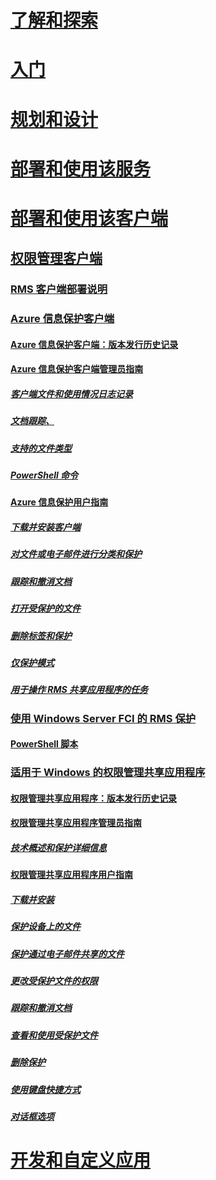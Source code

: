 # [了解和探索](/information-protection/understand-explore/what-is-information-protection)
# [入门](/information-protection/get-started/requirements-azure-rms)
# [规划和设计](/information-protection/plan-design/deployment-roadmap)
# [部署和使用该服务](/information-protection/deploy-use/activate-service)
# [部署和使用该客户端](use-client.md)
## [权限管理客户端](use-client.md)
### [RMS 客户端部署说明](client-deployment-notes.md)
### [Azure 信息保护客户端](aip-client.md)
#### [Azure 信息保护客户端：版本发行历史记录](client-version-release-history.md)
#### [Azure 信息保护客户端管理员指南](client-admin-guide.md)
##### [客户端文件和使用情况日志记录](client-admin-guide-files-and-logging.md)
##### [文档跟踪、](client-admin-guide-document-tracking.md)
##### [支持的文件类型](client-admin-guide-file-types.md)
##### [PowerShell 命令](client-admin-guide-powershell.md)
#### [Azure 信息保护用户指南](client-user-guide.md)
##### [下载并安装客户端](install-client-app.md)
##### [对文件或电子邮件进行分类和保护](client-classify-protect.md)
##### [跟踪和撤消文档](client-track-revoke.md)
##### [打开受保护的文件](client-view-use-files.md)
##### [删除标签和保护](client-remove-label-protection.md)
##### [仅保护模式](client-protection-only-mode.md)
##### [用于操作 RMS 共享应用程序的任务](upgrade-client-app.md)
### [使用 Windows Server FCI 的 RMS 保护](configure-fci.md)
#### [PowerShell 脚本](fci-script.md)
### [适用于 Windows 的权限管理共享应用程序](sharing-app-windows.md)
#### [权限管理共享应用程序：版本发行历史记录](sharing-app-version-release-history.md)
#### [权限管理共享应用程序管理员指南](sharing-app-admin-guide.md)
##### [技术概述和保护详细信息](sharing-app-admin-guide-technical.md)
#### [权限管理共享应用程序用户指南](sharing-app-user-guide.md)
##### [下载并安装](install-sharing-app.md)
##### [保护设备上的文件](sharing-app-protect-in-place.md)
##### [保护通过电子邮件共享的文件](sharing-app-protect-by-email.md)
##### [更改受保护文件的权限](sharing-app-reprotect-files.md)
##### [跟踪和撤消文档](sharing-app-track-revoke.md)
##### [查看和使用受保护文件](sharing-app-view-use-files.md)
##### [删除保护](sharing-app-remove-protection.md)
##### [使用键盘快捷方式](sharing-app-keyboard-shortcuts.md)
##### [对话框选项](sharing-app-dialog-box.md)
# [开发和自定义应用](/information-protection/develop/developers-guide)
